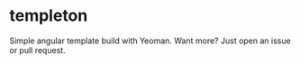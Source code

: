 templeton
=========

Simple angular template build with Yeoman. Want more? Just open an issue or pull request.

